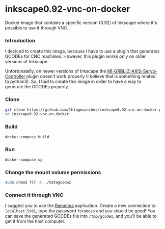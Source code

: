# inkscape0.92-vnc-on-docker
Docker image that contains a specific version (0.92) of Inkscape where it's possible to use it through VNC.


### Introduction
I deciced to create this image, because I have to use a plugin that generates GCODEs for CNC machines. However, this plugin works only on older versions of Inkscape.

Unfortunatelly, on newer versions of Inkscape the [MI-GRBL-Z-AXIS-Servo-Controller](https://github.com/ikae/MI-GRBL-Z-AXIS-Servo-Controller) plugin doesn't work properly (I believe that is something related to python3). So, I had to create this image in order to have a way to generate the GCODEs properly.

### Clone
```bash
git clone https://github.com/thiagosanches/inskcape0.92-vnc-on-docker.git
cd inskcape0.92-vnc-on-docker
```

### Build
```bash
docker-compose build
```

### Run
```bash
docker-compose up
```

### Change the mount volume permissions
```bash
sudo chmod 777 -R ./datagcodez
```

### Connect it through VNC
I suggest you to use the [Remmina](https://remmina.org/) application. Create a new connection to: `localhost:5901`, type the password `forabozo` and you should be good! You can save the generated GCODEs file into `/tmp/gcodez`, and you'll be able to get it from the host computer.

